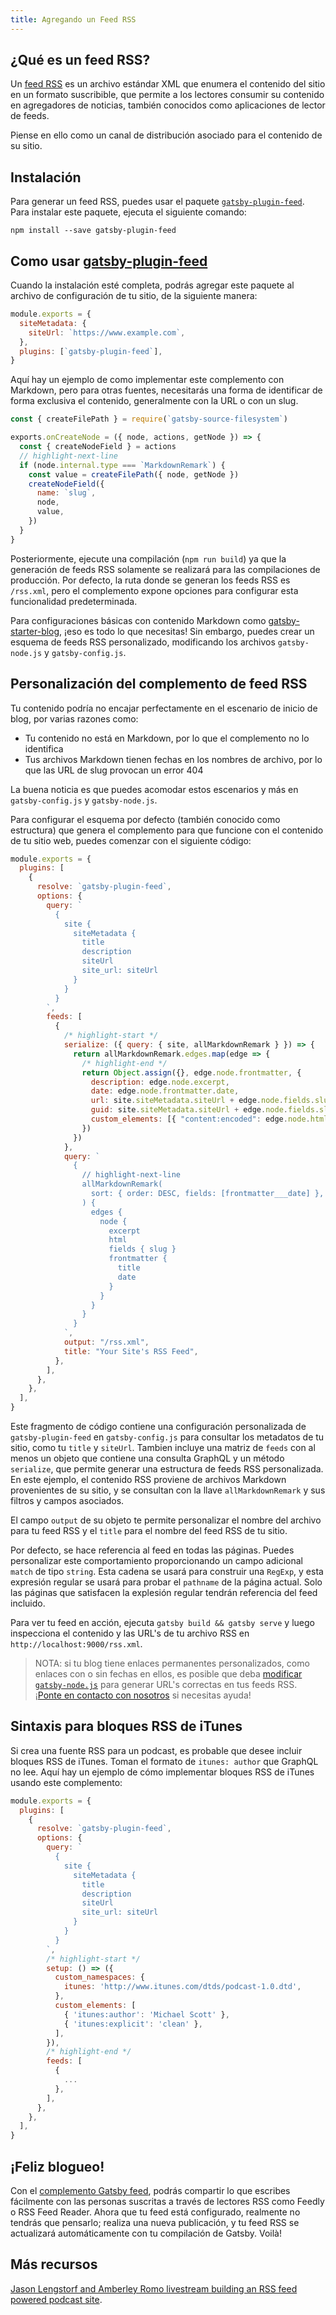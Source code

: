 ```yaml
---
title: Agregando un Feed RSS
---
```


## ¿Qué es un feed RSS?

Un [feed RSS](https://en.wikipedia.org/wiki/RSS) es un archivo estándar XML que enumera el contenido del sitio en un formato suscribible, que permite a los lectores consumir su contenido en agregadores de noticias, también conocidos como aplicaciones de lector de feeds.

Piense en ello como un canal de distribución asociado para el contenido de su sitio.

## Instalación

Para generar un feed RSS, puedes usar el paquete [`gatsby-plugin-feed`](/packages/gatsby-plugin-feed/). Para instalar este paquete, ejecuta el siguiente comando:

```shell
npm install --save gatsby-plugin-feed
```

## Como usar [gatsby-plugin-feed](/packages/gatsby-plugin-feed/)

Cuando la instalación esté completa, podrás agregar este paquete al archivo de configuración de tu sitio, de la siguiente manera:

```js:title=gatsby-config.js
module.exports = {
  siteMetadata: {
    siteUrl: `https://www.example.com`,
  },
  plugins: [`gatsby-plugin-feed`],
}
```

Aquí hay un ejemplo de como implementar este complemento con Markdown, pero para otras fuentes, necesitarás una forma de identificar de forma exclusiva el contenido, generalmente con la URL o con un slug.

```js:title=gatsby-node.js
const { createFilePath } = require(`gatsby-source-filesystem`)

exports.onCreateNode = ({ node, actions, getNode }) => {
  const { createNodeField } = actions
  // highlight-next-line
  if (node.internal.type === `MarkdownRemark`) {
    const value = createFilePath({ node, getNode })
    createNodeField({
      name: `slug`,
      node,
      value,
    })
  }
}
```

Posteriormente, ejecute una compilación (`npm run build`) ya que la generación de feeds RSS solamente se realizará para las compilaciones de producción. Por defecto, la ruta donde se generan los feeds RSS es `/rss.xml`, pero el complemento expone opciones para configurar esta funcionalidad predeterminada.

Para configuraciones básicas con contenido Markdown como [gatsby-starter-blog](https://github.com/gatsbyjs/gatsby-starter-blog), ¡eso es todo lo que necesitas! Sin embargo, puedes crear un esquema de feeds RSS personalizado, modificando los archivos `gatsby-node.js` y `gatsby-config.js`.

## Personalización del complemento de feed RSS

Tu contenido podría no encajar perfectamente en el escenario de inicio de blog, por varias razones como:

- Tu contenido no está en Markdown, por lo que el complemento no lo identifica
- Tus archivos Markdown tienen fechas en los nombres de archivo, por lo que las URL de slug provocan un error 404

La buena noticia es que puedes acomodar estos escenarios y más en `gatsby-config.js` y `gatsby-node.js`.

Para configurar el esquema por defecto (también conocido como estructura) que genera el complemento para que funcione con el contenido de tu sitio web, puedes comenzar con el siguiente código:

```js:title=gatsby-config.js
module.exports = {
  plugins: [
    {
      resolve: `gatsby-plugin-feed`,
      options: {
        query: `
          {
            site {
              siteMetadata {
                title
                description
                siteUrl
                site_url: siteUrl
              }
            }
          }
        `,
        feeds: [
          {
            /* highlight-start */
            serialize: ({ query: { site, allMarkdownRemark } }) => {
              return allMarkdownRemark.edges.map(edge => {
                /* highlight-end */
                return Object.assign({}, edge.node.frontmatter, {
                  description: edge.node.excerpt,
                  date: edge.node.frontmatter.date,
                  url: site.siteMetadata.siteUrl + edge.node.fields.slug,
                  guid: site.siteMetadata.siteUrl + edge.node.fields.slug,
                  custom_elements: [{ "content:encoded": edge.node.html }],
                })
              })
            },
            query: `
              {
                // highlight-next-line
                allMarkdownRemark(
                  sort: { order: DESC, fields: [frontmatter___date] },
                ) {
                  edges {
                    node {
                      excerpt
                      html
                      fields { slug }
                      frontmatter {
                        title
                        date
                      }
                    }
                  }
                }
              }
            `,
            output: "/rss.xml",
            title: "Your Site's RSS Feed",
          },
        ],
      },
    },
  ],
}
```

Este fragmento de código contiene una configuración personalizada de `gatsby-plugin-feed` en `gatsby-config.js` para consultar los metadatos de tu sitio, como tu `title` y `siteUrl`. Tambien incluye una matriz de `feeds` con al menos un objeto que contiene una consulta GraphQL y un método `serialize`, que permite generar una estructura de feeds RSS personalizada. En este ejemplo, el contenido RSS proviene de archivos Markdown provenientes de su sitio, y se consultan con la llave `allMarkdownRemark` y sus filtros y campos asociados.

El campo `output` de su objeto te permite personalizar el nombre del archivo para tu feed RSS y el `title` para el nombre del feed RSS de tu sitio.

Por defecto, se hace referencia al feed en todas las páginas. Puedes personalizar este comportamiento proporcionando un campo adicional `match` de tipo `string`. Esta cadena se usará para construir una `RegExp`, y esta expresión regular se usará para probar el `pathname` de la página actual. Solo las páginas que satisfacen la explesión regular tendrán referencia del feed incluido.

Para ver tu feed en acción, ejecuta `gatsby build && gatsby serve` y luego inspecciona el contenido y las URL's de tu archivo RSS en `http://localhost:9000/rss.xml`.

> NOTA: si tu blog tiene enlaces permanentes personalizados, como enlaces con o sin fechas en ellos, es posible que deba [modificar `gatsby-node.js`](https://github.com/gatsbyjs/gatsby-starter-blog/blob/master/gatsby-node.js#L57) para generar URL's correctas en tus feeds RSS. ¡[Ponte en contacto con nosotros](/contributing/how-to-contribute/) si necesitas ayuda!

## Sintaxis para bloques RSS de iTunes

Si crea una fuente RSS para un podcast, es probable que desee incluir bloques RSS de iTunes. Toman el formato de `itunes: author` que GraphQL no lee. Aquí hay un ejemplo de cómo implementar bloques RSS de iTunes usando este complemento:

```js:title=gatsby-config.js
module.exports = {
  plugins: [
    {
      resolve: `gatsby-plugin-feed`,
      options: {
        query: `
          {
            site {
              siteMetadata {
                title
                description
                siteUrl
                site_url: siteUrl
              }
            }
          }
        `,
        /* highlight-start */
        setup: () => ({
          custom_namespaces: {
            itunes: 'http://www.itunes.com/dtds/podcast-1.0.dtd',
          },
          custom_elements: [
            { 'itunes:author': 'Michael Scott' },
            { 'itunes:explicit': 'clean' },
          ],
        }),
        /* highlight-end */
        feeds: [
          {
            ...
          },
        ],
      },
    },
  ],
}
```

## ¡Feliz blogueo!

Con el [complemento Gatsby feed](/packages/gatsby-plugin-feed/), podrás compartir lo que escribes fácilmente con las personas suscritas a través de lectores RSS como Feedly o RSS Feed Reader. Ahora que tu feed está configurado, realmente no tendrás que pensarlo; realiza una nueva publicación, y tu feed RSS se actualizará automáticamente con tu compilación de Gatsby. Voilà!

## Más recursos

[Jason Lengstorf and Amberley Romo livestream building an RSS feed powered podcast site](https://www.youtube.com/watch?v=0hGlvyuQiKQ).
